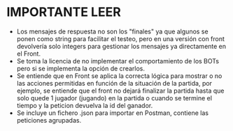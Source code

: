 # IMPORTANTE LEER

* Los mensajes de respuesta no son los "finales" ya que algunos se ponen como string para facilitar el testeo, pero en una versión con front devolvería solo integers para gestionar los mensajes ya directamente en el Front.
* Se toma la licencia de no implementar el comportamiento de los BOTs pero si se implementa la opción de crearlos.
* Se entiende que en Front se aplica la correcta lógica para mostrar o no las acciones permitidas en función de la situación de la partida, por ejemplo, se entiende que el front no dejará finalizar la partida hasta que solo quede 1 jugador (jugando) en la partida o cuando se termine el tiempo y la peticion devuelva la id del ganador.
* Se incluye un fichero .json para importar en Postman, contiene las peticiones agrupadas.
